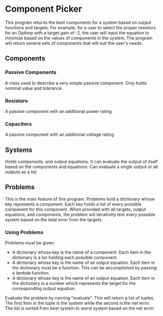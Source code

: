 # Component Picker
This program returns the best components for a system based on output functions and targets. For example, for a user to select the proper resistors for an OpAmp with a target gain of -2, the user will input the equation to minimize based on the values of components in the system. The program will return several sets of components that will suit the user's needs.
## Components
### Passive Components
A class used to describe a very simple passive component. Only holds nominal value and tolerance.
### Resistors
 A passive component with an additional power rating
### Capacitors
A passive component with an additional voltage rating
## Systems
Holds components, and output equations. It can evaluate the output of itself based on the components and equations. Can evaluate a single output or all outputs as a list
## Problems
This is the main feature of this program. Problems hold a dictionary whose key represents a component. Each key holds a list of every possible component for this component. When provided with all targets, output equations, and components, the problem will iteratively test every possible system based on the total error from the targets.
### Using Problems
Problems must be given:
- A dictionary whose key is the name of a component. Each item in the dictionary is a list holding each possible component.
- A dictionary whose key is the name of an output equation. Each item in the dictionary must be a function. This can be accomplished by passing a lambda function.
- A dictionary whose key is the name of an output equation. Each item in the dictionary is a number which represents the target for the corresponding output equation.

Evaluate the problem by running "evaluate". This will return a list of tuples. The first item in the tuple is the system while the second is the net error. The list is sorted from best system to worst system based on the net error.
